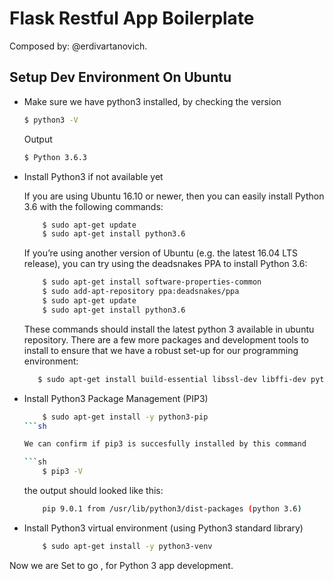 # Flask Restful App Boilerplate

Composed by: @erdivartanovich.

## Setup Dev Environment On Ubuntu

- Make sure we have python3 installed, by checking the version
    ```sh
    $ python3 -V
    ```

    Output
    ```sh
    $ Python 3.6.3
    ```

- Install Python3 if not available yet

    If you are using Ubuntu 16.10 or newer, then you can easily install Python 3.6 with the following commands:

    ```sh
        $ sudo apt-get update
        $ sudo apt-get install python3.6
    ```

    If you’re using another version of Ubuntu (e.g. the latest 16.04 LTS release), you can try using the deadsnakes PPA to install Python 3.6:

    ```sh
        $ sudo apt-get install software-properties-common
        $ sudo add-apt-repository ppa:deadsnakes/ppa
        $ sudo apt-get update
        $ sudo apt-get install python3.6
    ```
    
    These commands should install the latest python 3 available in ubuntu repository.
    There are a few more packages and development tools to install to ensure that we have a robust set-up for our programming environment:

    ```sh
       $ sudo apt-get install build-essential libssl-dev libffi-dev python-dev
    ```

- Install Python3 Package Management (PIP3) 
    ```sh
        $ sudo apt-get install -y python3-pip
    ```sh

    We can confirm if pip3 is succesfully installed by this command

    ```sh
        $ pip3 -V
    ```

    the output should looked like this:

    ```sh
        pip 9.0.1 from /usr/lib/python3/dist-packages (python 3.6)
    ```

- Install Python3 virtual environment (using Python3 standard library)

    ```sh
        $ sudo apt-get install -y python3-venv
    ```

Now we are Set to go , for Python 3 app development.